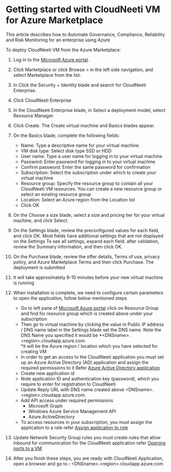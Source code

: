 ﻿# Getting started with CloudNeeti VM for Azure Marketplace

This article describes how to Automate Governance, Compliance, Reliability and Risk Monitoring for an enterprise using Azure

To deploy CloudNeeti VM from the Azure Marketplace:

1. Log in to the  [Microsoft Azure portal](https://portal.azure.com/).
2. Click Marketplace or click Browse &gt; in the left side navigation, and select Marketplace from the list.
3. In Click the Security + Identity blade and search for CloudNeeti Enterprise.
4. Click CloudNeeti Enterprise
5. In the CloudNeeti Enterprise blade, in Select a deployment model, select Resource Manager.
6. Click Create. The Create virtual machine and Basics blades appear.
7. On the Basics blade, complete the following fields:
    * Name: Type a descriptive name for your virtual machine.
    * VM disk type: Select disk type SSD or HDD
    * User name: Type a user name for logging in to your virtual machine
    * Password: Enter password for logging in to your virtual machine
    * Confirm password: Enter the same password for confirmation
    * Subscription: Select the subscription under which to create your virtual machine
    * Resource group: Specify the resource group to contain all your CloudNeeti VM resources. You can create a new resource group or select an existing resource group
    * Location: Select an Azure region from the Location list
    * Click OK

8. On the Choose a size blade, select a size and pricing tier for your virtual machine, and click Select.
9. On the Settings blade, review the preconfigured values for each field, and click OK. Most fields have additional settings that are not displayed on the Settings  To see all settings, expand each field. after validation, review the Summary information, and then click OK.
10. On the Purchase blade, review the offer details, Terms of use, privacy policy, and Azure Marketplace Terms and then click Purchase. The deployment is submitted
11. It will take approximately 8-10 minutes before your new virtual machine is running
12. When installation is complete, we need to configure certain parameters to open the application, follow below mentioned steps
    * Go to left pane of [Microsoft Azure portal](https://portal.azure.com/) click on Resource Group and find for resource group which is created above under your subscription
    * Then go to virtual machine by clicking the value in Public IP address / DNS name label in the Settings blade set the DNS name. Note the DNS Name you specified it would be \*&lt;DNSname&gt;.&lt;region&gt;.cloudapp.azure.com.  
     \*it will be the Azure region / location which you have selected for creating VM
    * In order to get an access to the CloudNeeti application you must set up an Azure Active Directory (AD) application and assign the required permissions to it Refer [Azure Active Directory application](https://docs.microsoft.com/en-us/azure/azure-resource-manager/resource-group-create-service-principal-portal)
    - Create new application id
    - Note application ID and authentication key (password), which you require to enter for registration to CloudNeeti
    - Update Reply URL with DNS name created above                           &lt;DNSname&gt;.&lt;region&gt;.cloudapp.azure.com. 
    - Add API access under required permissions
      - Microsoft Graph
      - Windows Azure Service Management API
      - Azure.ActiveDirectory
    - To access resources in your subscription, you must assign the application to a role refer [Assign application to role](https://docs.microsoft.com/en-us/azure/azure-resource-manager/resource-group-create-service-principal-portal#assign-application-to-role)

13. Update Network Security Group rules you must create rules that allow inbound for communication for the CloudNeeti application refer [Opening ports to a VM](https://docs.microsoft.com/en-us/azure/virtual-machines/windows/nsg-quickstart-portal)

1. After you finish these steps, you are ready with CloudNeeti Application, open a browser and go to **:** &lt;DNSname&gt;.&lt;region&gt;.cloudapp.azure.com
